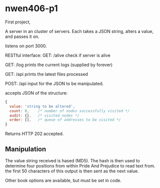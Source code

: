 # nwen406-p1

First project,

A server in an cluster of servers. Each takes a JSON string, alters a value, and passes it on.

listens on port 3000.

RESTful interface:
GET: /alive
  check if server is alive

GET: /log 
  prints the current logs (supplied by forever)

GET: /api
  prints the latest files processed

POST: /api
  input for the JSON to be manipulated.

  accepts JSON of the structure:
  ```javascript
  {
    value: 'string to be altered',
    count: 0,    /* number of nodes successfully visited */
    audit: {},   /* visited nodes */
    order: [],   /* queue of addresses to be visited */
  }
  ```

  Returns HTTP 202 accepted.

## Manipulation

The value string received is hased (MD5). The hash is then used to determine four positions from within Pride And Prejudice to read text from. the first 50 characters of this output is then sent as the next value.

Other book options are available, but must be set in code.
